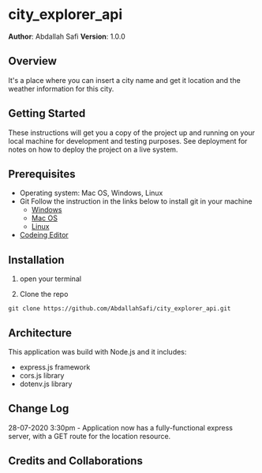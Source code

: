 # city_explorer_api

**Author**: Abdallah Safi
**Version**: 1.0.0

## Overview
It's a place where you can insert a city name and get it location and the weather information for this city.

## Getting Started

These instructions will get you a copy of the project up and running on your local machine for development and testing purposes. See deployment for notes on how to deploy the project on a live system.

## Prerequisites

- Operating system: Mac OS, Windows, Linux
- Git
  Follow the instruction in the links below to install git in your machine
  - [Windows](https://git-scm.com/download/win)
  - [Mac OS](https://git-scm.com/download/mac)
  - [Linux](https://git-scm.com/download/linux)
- [Codeing Editor](https://www.wpbeginner.com/showcase/12-best-code-editors-for-mac-and-windows-for-editing-wordpress-files/)

## Installation

1. open your terminal

2. Clone the repo

`git clone https://github.com/AbdallahSafi/city_explorer_api.git`

## Architecture
This application was build with Node.js and it includes:
- express.js framework
- cors.js library
- dotenv.js library

## Change Log
28-07-2020 3:30pm - Application now has a fully-functional express server, with a GET route for the location resource.

## Credits and Collaborations
<!-- Give credit (and a link) to other people or resources that helped you build this application. -->
